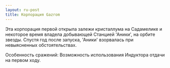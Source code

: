 ```yaml
---
layout: ru-post
title: Корпорация Gazrom
---
```


Эта корпорация первой открыла залежи кристаллума на Садамелике и некоторое время владела добывающей Станцией 'Аники', на орбите звезды. Спустя год после запуска, 'Аники' взорвалась при невыясненных обстоятельствах.

Особенность сражений: Возможность использования Индуктора отдачи на первом ходу.
